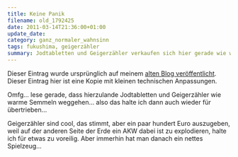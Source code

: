 ```yaml
---
title: Keine Panik
filename: old_1792425
date: 2011-03-14T21:36:00+01:00
update_date:
category: ganz_normaler_wahnsinn
tags: fukushima, geigerzähler
summary: Jodtabletten und Geigerzähler verkaufen sich hier gerade wie warme Semmeln. Leute, Fukushima ist auf der anderen Seite der Welt!
---
```

Dieser Eintrag wurde ursprünglich auf meinem [alten Blog veröffentlicht](https://stu.blogger.de/stories/1792425/). Dieser Eintrag hier ist eine Kopie mit kleinen technischen Anpassungen.

Omfg… lese gerade, dass hierzulande Jodtabletten und Geigerzähler wie warme Semmeln weggehen… also das halte ich dann auch wieder für übertrieben…

Geigerzähler sind cool, das stimmt, aber ein paar hundert Euro auszugeben, weil auf der anderen Seite der Erde ein AKW dabei ist zu explodieren, halte ich für etwas zu voreilig. Aber immerhin hat man danach ein nettes Spielzeug…
